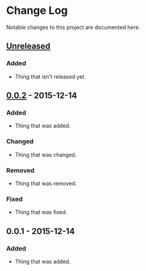 # Change Log

Notable changes to this project are documented here.


## [Unreleased]

### Added

- Thing that isn't released yet.


## [0.0.2] - 2015-12-14

### Added

- Thing that was added.

### Changed

- Thing that was changed.

### Removed

- Thing that was removed.

### Fixed

- Thing that was fixed.


## 0.0.1 - 2015-12-14

### Added

- Thing that was added.


[Unreleased]: https://github.com/FunTimeCoding/transport-layer-security-tools/compare/v0.0.2...HEAD
[0.0.2]: https://github.com/FunTimeCoding/transport-layer-security-tools/compare/v0.0.1...v0.0.2
